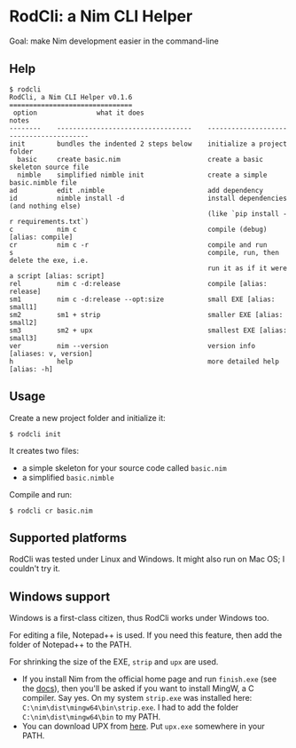 RodCli: a Nim CLI Helper
========================

Goal: make Nim development easier in the command-line

Help
----

```
$ rodcli
RodCli, a Nim CLI Helper v0.1.6
===============================
 option               what it does                                notes
--------    ----------------------------------    ----------------------------------------
init        bundles the indented 2 steps below    initialize a project folder
  basic     create basic.nim                      create a basic skeleton source file
  nimble    simplified nimble init                create a simple basic.nimble file
ad          edit .nimble                          add dependency
id          nimble install -d                     install dependencies (and nothing else)
                                                  (like `pip install -r requirements.txt`)
c           nim c                                 compile (debug) [alias: compile]
cr          nim c -r                              compile and run
s                                                 compile, run, then delete the exe, i.e.
                                                  run it as if it were a script [alias: script]
rel         nim c -d:release                      compile [alias: release]
sm1         nim c -d:release --opt:size           small EXE [alias: small1]
sm2         sm1 + strip                           smaller EXE [alias: small2]
sm3         sm2 + upx                             smallest EXE [alias: small3]
ver         nim --version                         version info [aliases: v, version]
h           help                                  more detailed help [alias: -h]
```

Usage
-----

Create a new project folder and initialize it:

```
$ rodcli init
```

It creates two files:
* a simple skeleton for your source code called `basic.nim`
* a simplified `basic.nimble`

Compile and run:

```
$ rodcli cr basic.nim
```

Supported platforms
-------------------

RodCli was tested under Linux and Windows. It might also run on Mac OS;
I couldn't try it.

Windows support
---------------

Windows is a first-class citizen, thus RodCli works under Windows too.

For editing a file, Notepad++ is used. If you need this feature, then add the
folder of Notepad++ to the PATH.

For shrinking the size of the EXE, `strip` and `upx` are used.
* If you install Nim from the official home page and run `finish.exe`
(see the [docs](https://nim-lang.org/install_windows.html)), then you'll
be asked if you want to install MingW, a C compiler. Say yes. On my
system `strip.exe` was installed here: `C:\nim\dist\mingw64\bin\strip.exe`.
I had to add the folder `C:\nim\dist\mingw64\bin` to my PATH.
* You can download UPX from [here](https://github.com/upx/upx/releases). Put `upx.exe`
somewhere in your PATH.
